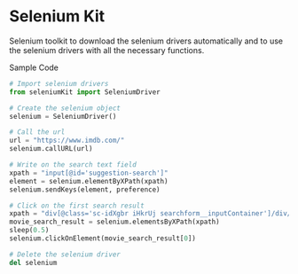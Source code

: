 # Selenium Kit

Selenium toolkit to download the selenium drivers automatically and to use the selenium drivers with all the necessary functions.

Sample Code

```python
# Import selenium drivers
from seleniumKit import SeleniumDriver

# Create the selenium object
selenium = SeleniumDriver()

# Call the url
url = "https://www.imdb.com/"
selenium.callURL(url)

# Write on the search text field
xpath = "input[@id='suggestion-search']"
element = selenium.elementByXPath(xpath)
selenium.sendKeys(element, preference)

# Click on the first search result
xpath = "div[@class='sc-idXgbr iHkrUj searchform__inputContainer']/div/div/div/ul/li"
movie_search_result = selenium.elementsByXPath(xpath)
sleep(0.5)
selenium.clickOnElement(movie_search_result[0])

# Delete the selenium driver
del selenium
```
